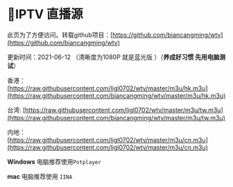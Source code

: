 # 💚IPTV 直播源

此页为了方便访问。转载github项目：[https://github.com/biancangming/wtv](https://github.com/biancangming/wtv)

更新时间：2021-06-12 （清晰度为1080P 就是蓝光版 ）（**养成好习惯 先用电脑测试**）

香港： [https://raw.githubusercontent.com/ligl0702/wtv/master/m3u/hk.m3u](https://raw.githubusercontent.com/biancangming/wtv/master/m3u/hk.m3u)

台湾:    [https://raw.githubusercontent.com/ligl0702/wtv/master/m3u/tw.m3u](https://raw.githubusercontent.com/biancangming/wtv/master/m3u/tw.m3u)

内地： [https://raw.githubusercontent.com/ligl0702/wtv/master/m3u/cn.m3u](https://raw.githubusercontent.com/ligl0702/wtv/master/m3u/cn.m3u)



**Windows** 电脑推荐使用`Potplayer`

 **mac** 电脑推荐使用 `IINA`

